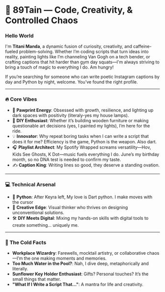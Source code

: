 # 👾 89Tain — Code, Creativity, & Controlled Chaos  

### **Hello World**  
I'm **Titani Manda**, a dynamic fusion of curiosity, creativity, and caffeine-fueled problem-solving. Whether I’m coding scripts that turn ideas into reality, painting lights like I’m channeling Van Gogh on a tech bender, or crafting captions that hit harder than gym day squats—I'm always striving to bring a touch of magic to everything I do. Am hungry!  

If you’re searching for someone who can write poetic Instagram captions by day and Python by night, welcome. You’ve found the right profile.

---

### 🔥 **Core Vibes**  
- 🐾 **Pawprint Energy**: Obsessed with growth, resilience, and lighting up dark spaces with positivity (literaly-yes my house lamps).  
- 🎨 **DIY Enthusiast**: Whether it’s building wooden furniture or making questionable art decisions (yes, I painted my lights), I’m here for the ride.  
- 💡 **Innovator**: Why repeat boring tasks when I can write a script that does it for me? Efficiency is the game, Python is the weapon. Also dart.   
- 🎧 **Playlist Architect**: My Spotify Wrapped screams versatility—Hov, Kids See Ghosts, K Dot—music fuels everything I do. June’s my birthday month, so no DNA test is needed to confirm my taste.  
- ✍️ **Caption King**: Writing lines so good, they deserve a standing ovation.  

---

### 💻 **Technical Arsenal**  
- 🐍 **Python**: After Keyra left, My love is Dart python. I make moves with the cursor
- 🎨 **Creative Edge**: Visual thinker who thrives on designing unconventional solutions.  
- 🛠️ **DIY Meets Digital**: Mixing my hands-on skills with digital tools to create something… uniquely me.  

---

### 🧊 **The Cold Facts**  
- **Workplace Wizardry**: Farewells, mocktail artistry, or collaborative chaos—I’m the one making moments and memories.  
- **Too Much Water in the Pool?**: Nah, I dive deep, metaphorically and literally.  
- **Sunflower Key Holder Enthusiast**: Gifts? Personal touches? It’s the small things that matter.  
- **"What If I Write a Script That…"**: A mantra for life and creativity.  
